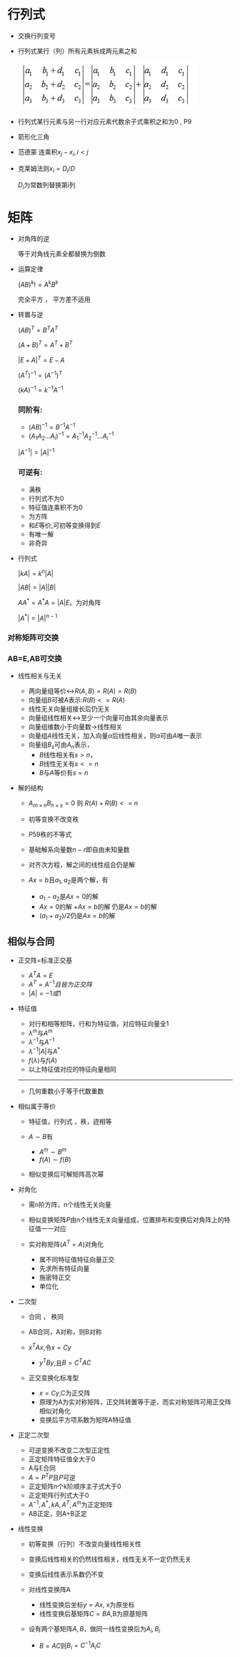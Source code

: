 # 行列式

- 交换行列变号
- 行列式某行（列）所有元素拆成两元素之和
        
    ![图 1](/images/8fa9d7b2f40c733c7b9b2dc9e0c317ca7607352ce5d5f0475841d3ad66c6655e.png)  

- 行列式某行元素与另一行对应元素代数余子式乘积之和为0 , P9
- 箭形化三角
- 范德蒙 连乘积$x_j-x_i,i<j$
- 克莱姆法则$x_i=D_i/D$
    
    $D_i$为常数列替换第i列


# 矩阵
- 对角阵的逆
  
  等于对角线元素全都替换为倒数

- 运算定律

    $(AB)^k!=A^kB^k$

    完全平方 ， 平方差不适用

- 转置与逆
  
    $(AB)^T = B^TA^T$

    $(A+B)^T=A^T + B^T$

    $|E+A|^T=E-A$

    $(A^T)^{-1}=(A^{-1})^T$

    $(kA)^{-1}=k^{-1}A^{-1}$

    ### 同阶有:
    - $(AB)^{-1}=B^{-1}A^{-1}$
    - $(A_1A_2...A_i)^{-1}=A_1^{-1}A_2^{-1}...A_i^{-1}$


    $|A^{-1}|=|A|^{-1}$

    ### 可逆有:
    - 满秩
    - 行列式不为0
    - 特征值连乘积不为0
    - 为方阵
    - 和$E$等价,可初等变换得到$E$
    - 有唯一解
    - 非奇异
    

- 行列式
  
    $|kA|=k^n|A|$

    $|AB|=|A||B|$

    $AA^*=A^*A=|A|E$。为对角阵

    $|A^*|=|A|^{n-1}$

### 对称矩阵可交换
### AB=E,AB可交换
- 线性相关与无关
  
  - 两向量组等价<->$R(A,B)=R(A)=R(B)$
  - 向量组$B$可被$A$表示:$R(B)<=R(A)$
  - 线性无关向量组接长后仍无关
  - 向量组线性相关<->至少一个向量可由其余向量表示
  - 向量组维数小于向量数->线性相关
  - 向量组$A$线性无关，加入向量$\alpha$后线性相关，则$\alpha$可由$A$唯一表示
   - 向量组$B_s$可由$A_n$表示，
     - $B$线性相关有$s>n$，
     - $B$线性无关有$s<=n$
     - $B$与$A$等价有$s=n$

- 解的结构
    
    - $A_{m\times n}B_{n\times s}=0$ 则 $R(A) + R(B) <=n$
    - 初等变换不改变秩
    - $P59$秩的不等式
    - 基础解系向量数$n-r$即自由未知量数
    - 对齐次方程，解之间的线性组合仍是解
    - $Ax=b$且$a_1,a_2$是两个解，有

        -  $a_1-a_2$是$Ax=0$的解
        -  $Ax=0$的解 $+Ax=b$的解 仍是$Ax=b$的解
        -  $(a_1+a_2)/2$仍是$Ax=b$的解


## 相似与合同

- 正交阵=标准正交基
  - $A^TA=E$
  - $A^T=A^{-1}且皆为正交阵$
  - $|A|=-1或1$

- 特征值

    - 对行和相等矩阵，行和为特征值，对应特征向量全1
    - $\lambda ^m$与$A^m$
    - $\lambda ^{-1}$与$A^{-1}$
    - $\lambda ^{-1}|A|$与$A^{*}$
    - $f(\lambda)$与$f(A)$
    - 以上特征值对应的特征向量相同
    ---
    - 几何重数小于等于代数重数

- 相似属于等价

    - 特征值，行列式 ，秩，迹相等
    - $A\sim B$有

      - $A^m \sim B^m$
      - $f(A) \sim f(B)$
    - 相似变换后可解矩阵高次幂
  
- 对角化

  - 需n阶方阵，n个线性无关向量 
  - 相似变换矩阵$P$由n个线性无关向量组成，位置排布和变换后对角阵上的特征值一一对应
  - 实对称矩阵($A^T=A$)对角化

    - 属不同特征值特征向量正交
    - 先求所有特征向量
    - 施密特正交
    - 单位化


- 二次型
  

  - 合同 ， 秩同
  - AB合同，A对称，则B对称
  - $x^TAx$,令$x=Cy$
    - $y^TBy$,且$B=C^TAC$    

  - 正交变换化标准型
    - $x=Cy$,C为正交阵
    - 原理为A为实对称矩阵，正交阵转置等于逆，而实对称矩阵可用正交阵相似对角化
    - 变换后平方项系数为矩阵A特征值
  

- 正定二次型

  - 可逆变换不改变二次型正定性
  - 正定矩阵特征值全大于0
  - A与E合同
  - $A=P^TP$且$P$可逆 
  - 正定矩阵n个k阶顺序主子式大于0
  - 正定矩阵行列式大于0
  - $A^{-1},A^*,kA,A^T,A^m$为正定矩阵
  - AB正定，则A+B正定 


- 线性变换
  - 初等变换（行列）不改变向量线性相关性 
  - 变换后线性相关的仍然线性相关，线性无关不一定仍然无关
  - 变换后线性表示系数仍不变
  - 对线性变换阵A

    - 线性变换后坐标$y=Ax$,  x为原坐标
    - 线性变换后基矩阵$C=BA$,B为原基矩阵

  - 设有两个基矩阵$A,B$，做同一线性变换后为$A_i,B_i$ 

    - $B=AC$则$B_i=C^{-1}A_iC$




        
                
